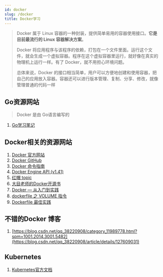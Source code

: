 ```yaml
---
id: docker
slug: /docker
title: Docker学习
---
```


> Docker 属于 Linux 容器的一种封装，提供简单易用的容器使用接口。**它是目前最流行的 Linux 容器解决方案**。
>
> Docker 将应用程序与该程序的依赖，打包在一个文件里面。运行这个文件，就会生成一个虚拟容器。程序在这个虚拟容器里运行，就好像在真实的物理机上运行一样。有了 Docker，就不用担心环境问题。
>
> 总体来说，Docker 的接口相当简单，用户可以方便地创建和使用容器，把自己的应用放入容器。容器还可以进行版本管理、复制、分享、修改，就像管理普通的代码一样

## Go资源网站

> Docker 是由 Go语言编写的

1. [Go学习笔记](https://www.topgoer.com)

## Docker相关的资源网站

1. [Docker 官方网站](https://www.docker.com/)
2. [Docker GitHub](https://github.com/docker/docker)
3. [Docker 命令指南](https://docs.docker.com/engine/reference/run/)
4. [Docker Engine API (v1.41)](https://docs.docker.com/engine/api/v1.41/)
5. [红帽 topic](https://www.redhat.com/zh/topics/)
6. [大目老师的Docker开源书](http://www.itmuch.com/categories/Docker/)
7. [Docker — 从入门到实践](https://docker-practice.github.io/zh-cn/)
8. [dockerfile 之 VOLUME 指令](https://www.cnblogs.com/Json1208/p/8975403.html)
9. [Dockerfile 最佳实践](https://blog.huakucha.top/posts/docker/dockerfile-best-practices)

## 不错的Docker 博客

1. [https://blog.csdn.net/qq_38220908/category_11989778.html?spm=1001.2014.3001.5482](https://blog.csdn.net/qq_38220908/article/details/127609031)

## Kubernetes

1. [Kubernetes官方文档](https://kubernetes.io/zh-cn/docs)
